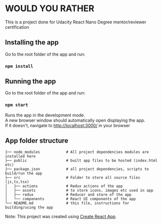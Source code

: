 # WOULD YOU RATHER

This is a project done for Udacity React Nano Degree mentor/reviewer certification 

## Installing the app
Go to the root folder of the app and run:
### `npm install`

## Running the app
Go to the root folder of the app and run:
### `npm start`

Runs the app in the development mode.<br>
A new browser window should automatically open displaying the app.  
If it doesn't, navigate to [http://localhost:3000/](http://localhost:3000/) in your browser

## App folder structure

    ├── node_modules            # All project dependencies modules are installed here
    ├── public                  # built app files to be hosted (index.html etc)
    ├── package.json            # all project dependencies, scripts to build/run the app
    ├── src                     # Folder to store all source files (js,ts,tsx)
    │   ├── actions             # Redux actions of the app
    │   ├── assets              # to store icons, images etc used in app
    │   ├── redux               # Reducer and store of the app
    │   └── components          # React UI components of the app
    └── README.md               # this file, instructions for building/using the app

Note: This project was created using [Create React App](https://www.npmjs.com/package/create-react-app).

